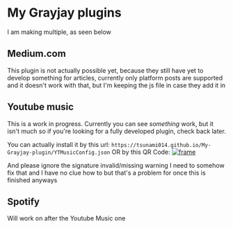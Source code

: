 # My Grayjay plugins
I am making multiple, as seen below
## Medium.com
This plugin is not actually possible yet, because they still have yet to develop something for articles, currently only platform posts are supported and it doesn't work with that, but I'm keeping the js file in case they add it in
## Youtube music
This is a work in progress. Currently you can see *something* work, but it isn't much so if you're looking for a fully developed plugin, check back later.

You can actually install it by this url: `https://tsunami014.github.io/My-Grayjay-plugin/YTMusicConfig.json` OR by this QR Code: [![frame](https://github.com/Tsunami014/My-Grayjay-plugin/assets/96847801/f25b6d8e-0122-480b-a369-af0e073c9b46)]()

And please ignore the signature invalid/missing warning I need to somehow fix that and I have no clue how to but that's a problem for once this is finished anyways

## Spotify
Will work on after the Youtube Music one
